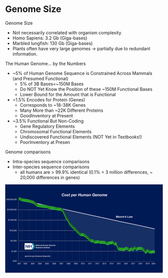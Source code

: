 # Genome Size



Genome Size 

* Not necessarily correlated with organism complexity 
* Homo Sapiens: 3.2 Gb (Giga-bases) 
* Marbled lungfish: 130 Gb (Giga-bases) 
* Plants often have very large genomes → partially due to redundant information.



The Human Genome... by the Numbers

* ~5% of Human Genome Sequence is Constrained Across Mammals (and Presumed Functional)
  * 5% of 3B Bases=~150M Bases
  * Do NOT Yet Know the Position of these ~150M Functional Bases
  * Lower Bound for the Amount that is Functional
* ~1.5% Encodes for Protein (Genes)
  * Corresponds to ~18-38K Genes
  * Many More than ~22K Different Proteins
  * GoodInventory at Present
* ~3.5% Functional But Non-Coding
  * Gene Regulatory Elements
  * Chromosomal Functional Elements
  * Undiscovered Functional Elements (NOT Yet in Textbooks!)
  * PoorInventory at Presen



Genome comparisons

* Intra-species sequence comparisons
* Inter-species sequence comparisons
  * all humans are > 99.9% identical (0.1% = 3 million differences, ~ 20,000 differences in genes)



![Graph: Sequencing Cost Per Genome](img-src/genome-size.assets/NHGRISequencing_Cost_per_Genome_Aug2020.jpg)
